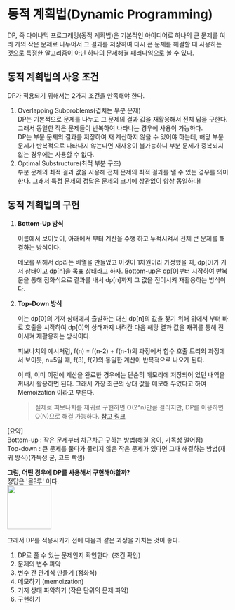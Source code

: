 # 동적 계획법(Dynamic Programming)

DP, 즉 다이나믹 프로그래밍(동적 계획법)은 기본적인 아이디어로 하나의 큰 문제를 여러 개의 작은 문제로 나누어서 그 결과를 저장하여 다시 큰 문제를 해결할 때 사용하는 것으로 특정한 알고리즘이 아닌 하나의 문제해결 패러다임으로 볼 수 있다.

## 동적 계획법의 사용 조건

DP가 적용되기 위해서는 2가지 조건을 만족해야 한다.

1) Overlapping Subproblems(겹치는 부분 문제)  
    DP는 기본적으로 문제를 나누고 그 문제의 결과 값을 재활용해서 전체 답을 구한다.   
    그래서 동일한 작은 문제들이 반복하여 나타나는 경우에 사용이 가능하다.  
    DP는 부분 문제의 결과를 저장하여 재 계산하지 않을 수 있어야 하는데, 해당 부분 문제가 반복적으로 나타나지 않는다면 재사용이 불가능하니 부분 문제가 중복되지 않는 경우에는 사용할 수 없다.
2) Optimal Substructure(최적 부분 구조)  
    부분 문제의 최적 결과 값을 사용해 전체 문제의 최적 결과를 낼 수 있는 경우를 의미한다. 그래서 특정 문제의 정답은 문제의 크기에 상관없이 항상 동일하다!

## 동적 계획법의 구현

1. **Bottom-Up 방식**  

    이름에서 보이듯이, 아래에서 부터 계산을 수행 하고 누적시켜서 전체 큰 문제를 해결하는 방식이다.

    메모를 위해서 dp라는 배열을 만들었고 이것이 1차원이라 가정했을 때, dp[0]가 기저 상태이고 dp[n]을 목표 상태라고 하자. Bottom-up은 dp[0]부터 시작하여 반복문을 통해 점화식으로 결과를 내서 dp[n]까지 그 값을 전이시켜 재활용하는 방식이다.

2. **Top-Down 방식**  

    이는 dp[0]의 기저 상태에서 출발하는 대신 dp[n]의 값을 찾기 위해 위에서 부터 바로 호출을 시작하여 dp[0]의 상태까지 내려간 다음 해당 결과 값을 재귀를 통해 전이시켜 재활용하는 방식이다.

    피보나치의 예시처럼, f(n) = f(n-2) + f(n-1)의 과정에서 함수 호출 트리의 과정에서 보이듯, n=5일 때, f(3), f(2)의 동일한 계산이 반복적으로 나오게 된다.

    이 때, 이미 이전에 계산을 완료한 경우에는 단순히 메모리에 저장되어 있던 내역을 꺼내서 활용하면 된다. 그래서 가장 최근의 상태 값을 메모해 두었다고 하여 Memoization 이라고 부른다.
    > 실제로 피보나치를 재귀로 구현하면 O(2^n)만큼 걸리지만, DP를 이용하면 O(N)으로 해결 가능하다. [참고 링크](https://velog.io/@im_lily/%ED%94%BC%EB%B3%B4%EB%82%98%EC%B9%98-%EC%88%98%EC%97%B4-%EC%8B%9C%EA%B0%84%EB%B3%B5%EC%9E%A1%EB%8F%84)

[요약]  
Bottom-up : 작은 문제부터 차근차근 구하는 방법(해결 용이, 가독성 떨어짐)  
Top-down : 큰 문제를 풀다가 풀리지 않은 작은 문제가 있다면 그때 해결하는 방법(재귀 방식)(가독성 굳, 코드 빡셈)


**그럼, 어떤 경우에 DP를 사용해서 구현해야할까?**  
정답은 '몰?루' 이다.  
<img src="https://media.tenor.com/WiAUp2NDGy4AAAAC/%ED%8B%B0%EB%AA%A8-%EB%AA%B0%EB%A3%A8.gif" width=100>

그래서 DP를 적용시키기 전에 다음과 같은 과정을 거치는 것이 좋다.
1) DP로 풀 수 있는 문제인지 확인한다. (조건 확인)
2) 문제의 변수 파악
3) 변수 간 관계식 만들기 (점화식)
4) 메모하기 (memoization)
5) 기저 상태 파악하기 (작은 단위의 문제 파악)
6) 구현하기


